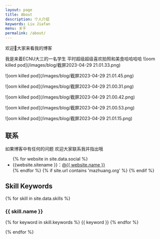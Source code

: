 ```yaml
---
layout: page
title: About
description: 个人介绍
keywords: Liu Jiafan
menu: 关于
permalink: /about/
---
```


欢迎👏大家来看我的博客

我是来着ECNU大三的一名学生 平时超级超级喜欢拍照和美食哈哈哈哈
![oom killed pod](/images/blog/截屏2023-04-29 21.01.33.png)

![oom killed pod](/images/blog/截屏2023-04-29 21.01.45.png)

![oom killed pod](/images/blog/截屏2023-04-29 21.00.31.png)

![oom killed pod](/images/blog/截屏2023-04-29 21.00.42.png)

![oom killed pod](/images/blog/截屏2023-04-29 21.00.53.png)

![oom killed pod](/images/blog/截屏2023-04-29 21.01.15.png)








## 联系

如果博客中有任何的问题 欢迎大家联系我并指出哦 

<ul>
{% for website in site.data.social %}
<li>{{website.sitename }}：<a href="{{ website.url }}" target="_blank">@{{ website.name }}</a></li>
{% endfor %}
{% if site.url contains 'mazhuang.org' %}
{% endif %}
</ul>

## Skill Keywords

{% for skill in site.data.skills %}

### {{ skill.name }}

{% for keyword in skill.keywords %} {{ keyword }} {% endfor %}

{% endfor %}
